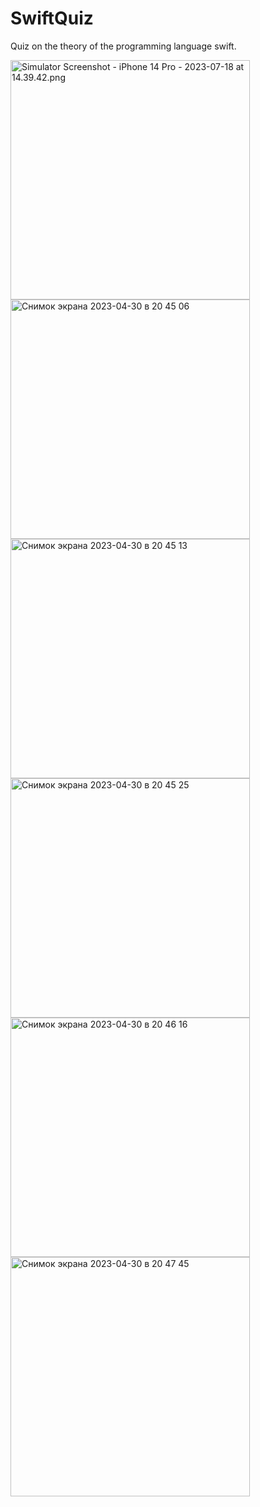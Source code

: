 # SwiftQuiz
Quiz on the theory of the programming language swift. 


<img width="383" alt="Simulator Screenshot - iPhone 14 Pro - 2023-07-18 at 14.39.42.png" src="[https://user-images.githubusercontent.com/117233833/235368610-60157b75-7f19-480f-861d-ef1388452a1e.png)">
<img width="383" alt="Снимок экрана 2023-04-30 в 20 45 06" src="https://user-images.githubusercontent.com/117233833/235368622-0f03e8c9-c257-4e87-86d3-8be8cdb254e3.png">
<img width="383" alt="Снимок экрана 2023-04-30 в 20 45 13" src="https://user-images.githubusercontent.com/117233833/235368636-a25639e8-e733-4ac5-93ee-86f530a51d88.png">
<img width="383" alt="Снимок экрана 2023-04-30 в 20 45 25" src="https://user-images.githubusercontent.com/117233833/235368655-a2fc8c23-bcf7-458b-8ad3-ca8800e915a2.png">
<img width="383" alt="Снимок экрана 2023-04-30 в 20 46 16" src="https://user-images.githubusercontent.com/117233833/235368659-bd5b9927-41bf-4b73-b588-d21913b2d009.png">
<img width="383" alt="Снимок экрана 2023-04-30 в 20 47 45" src="https://user-images.githubusercontent.com/117233833/235368664-09f48b85-de89-4a11-9182-b5bc40f3b6ee.png">
